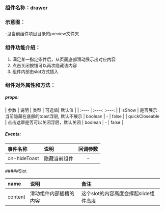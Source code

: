 ### 组件名称：drawer

### 示意图：
-见当前组件项目目录的preview文件夹

### 组件功能介绍：
                
1. 满足某一指定条件后，从页面底部滑动展示出对应内容
2. 点击关闭按钮可以再次隐藏该内容
3. 组件内部由slot方式插入


### 组件对外属性和方法：
##### props:
| 参数        | 说明   |  类型  | 可选值|  默认值  |
| :----    | :----:  :----:  |
| isShow      | 是否展示当前隐藏在底部的toast浮层, 默认不展示  |   boolean     |   -  |   false  |
| quickCloseable      | 点击遮罩是否可以关闭浮层，默认关闭  |   boolean     |   -  |   false  |
##### Events:
| 事件名称| 说明  | 回调参数  |
| :----  | :---- | :----:  |
|on-hideToast |  隐藏当前组件  |  - | 

#####Slot

|name|说明|备注
|:-----|:---|:---|
|content|滑动组件内部插槽的内容|这个slot的内容高度会撑起slide组件高度|
